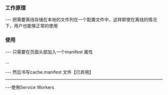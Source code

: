 ### 工作原理
--- 把需要离线存储在本地的文件列在一个配置文件中，这样即使在离线的情况下，用户也能够正常的使用

### 使用
--- 只需要在页面头部加入一个manifest 属性 
<!DOCTYPE HTML>
<html manifest = "cache.manifest">
...
</html>

--- 然后书写cache.manifest 文件【已弃用】

--------------------------------------------------------

---使用Service Workers

